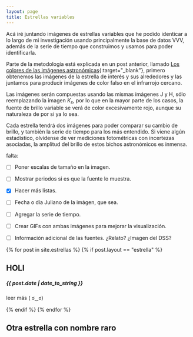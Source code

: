 ```yaml
---
layout: page
title: Estrellas variables
---
```


Acá iré juntando imágenes de estrellas variables que he podido identicar a lo largo de mi investigación usando principalmente la base de datos VVV, además de la serie de tiempo que construimos y usamos para poder identificarla.

Parte de la metodología está explicada en un post anterior, llamado [Los colores de las imágenes astronómicas](https://nicomedinap.github.io/2020/09/07/ImagenesAstronomicas.html){:target="_blank"}, primero obtenemos las imágenes de la estrella de interés y sus alrededores y las juntamos para producir imágenes de color falso en el infrarrojo cercano.

Las imágenes serán compuestas usando las mismas imágenes J y H, sólo reemplazando la imagen $K_{s}$, por lo que en la mayor parte de los casos, la fuente de brillo variable se verá de color excesivamente rojo, aunque su naturaleza de por si ya lo sea. 

Cada estrella tendrá dos imágenes para poder comparar su cambio de brillo, y también la serie de tiempo para los más entendido. Si viene algún estadístico, olvídense de ver mediciones fotométricas con incertezas asociadas, la amplitud del brillo de estos bichos astronómicos es inmensa. 

falta:
- [ ] Poner escalas de tamaño en la imagen.
- [ ] Mostrar periodos si es que la fuente lo muestra.
- [x] Hacer más listas.
- [ ] Fecha o día Juliano de la imágen, que sea.
- [ ] Agregar la serie de tiempo.
- [ ] Crear GIFs con ambas imágenes para mejorar la visualización.
- [ ] Información adicional de las fuentes. ¿Relato? ¿Imagen del DSS?



{% for post in site.estrellas %}
	{% if post.layout == "estrella" %}
		<p>
      	<h2>HOLI</h2>
           	<h5>{{ post.date | date_to_string }}</h5>
           	<p>leer más ( ಠ‿ಠ)</p>
       	</p>
   	{% endif %}
{% endfor %}


## Otra estrella con nombre raro

